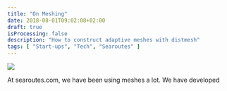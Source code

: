 ```yaml
---
title: "On Meshing"
date: 2018-08-01T09:02:08+02:00
draft: true
isProcessing: false
description: "How to construct adaptive meshes with distmesh"
tags: [ "Start-ups", "Tech", "Searoutes" ]
---
```


<img src="http://breedinfo.ru/uploads/posts/2016-03/26_orangutan.jpg" class='img-center'/>


At searoutes.com, we have been using meshes a lot. We have developed 
